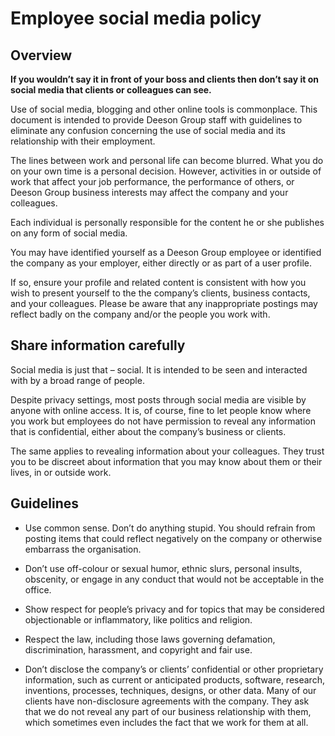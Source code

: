 
# Employee social media policy

## Overview

**If you wouldn’t say it in front of your boss and clients then don’t say it on social media that clients or colleagues can see.**

Use of social media, blogging and other online tools is commonplace. This document is intended to provide Deeson Group staff with guidelines to eliminate any confusion concerning the use of social media and its relationship with their employment.

The lines between work and personal life can become blurred. What you do on your own time is a personal decision. However, activities in or outside of work that affect your job performance, the performance of others, or Deeson Group business interests may affect the company and your colleagues.

Each individual is personally responsible for the content he or she publishes on any form of social media.

You may have identified yourself as a Deeson Group employee or identified the company as your employer, either directly or as part of a user profile.

If so, ensure your profile and related content is consistent with how you wish to present yourself to the the company’s clients, business contacts, and your colleagues. Please be aware that any inappropriate postings may reflect badly on the company and/or the people you work with.

## Share information carefully

Social media is just that – social. It is intended to be seen and interacted with by a broad range of people.

Despite privacy settings, most posts through social media are visible by anyone with online access. It is, of course, fine to let people know where you work but employees do not have permission to reveal any information that is confidential, either about the company’s business or clients.

The same applies to revealing information about your colleagues. They trust you to be discreet about information that you may know about them or their lives, in or outside work.

## Guidelines

* Use common sense. Don’t do anything stupid. You should refrain from posting items that could reflect negatively on the company or otherwise embarrass the organisation.

* Don’t use off-colour or sexual humor, ethnic slurs, personal insults, obscenity, or engage in any conduct that would not be acceptable in the office.

* Show respect for people’s privacy and for topics that may be considered objectionable or inflammatory, like politics and religion.

* Respect the law, including those laws governing defamation, discrimination, harassment, and copyright and fair use.

* Don’t disclose the company’s or clients’ confidential or other proprietary information, such as current or anticipated products, software, research, inventions, processes, techniques, designs, or other data. Many of our clients have non-disclosure agreements with the company. They ask that we do not reveal any part of our business relationship with them, which sometimes even includes the fact that we work for them at all.
